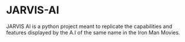 # JARVIS-AI
JARVIS AI is a python project meant to replicate the capabilities and features displayed by the A.I of the same name in the Iron Man Movies.

